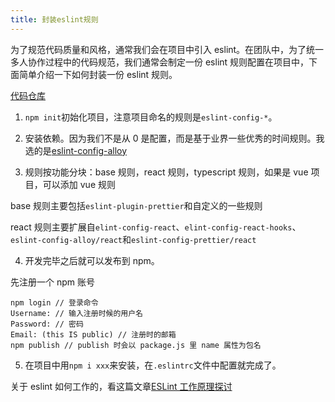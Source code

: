 ```yaml
---
title: 封装eslint规则
---
```


为了规范代码质量和风格，通常我们会在项目中引入 eslint。在团队中，为了统一多人协作过程中的代码规范，我们通常会制定一份 eslint 规则配置在项目中，下面简单介绍一下如何封装一份 eslint 规则。

[代码仓库]()

1. `npm init`初始化项目，注意项目命名的规则是`eslint-config-*`。

2. 安装依赖。因为我们不是从 0 是配置，而是基于业界一些优秀的时间规则。我选的是[eslint-config-alloy](https://github.com/AlloyTeam/eslint-config-alloy)

3. 规则按功能分块：base 规则，react 规则，typescript 规则，如果是 vue 项目，可以添加 vue 规则

base 规则主要包括`eslint-plugin-prettier`和自定义的一些规则

react 规则主要扩展自`elint-config-react`、`elint-config-react-hooks`、`eslint-config-alloy/react`和`eslint-config-prettier/react`

4. 开发完毕之后就可以发布到 npm。

先注册一个 npm 账号

```shell
npm login // 登录命令
Username: // 输入注册时候的用户名
Password: // 密码
Email: (this IS public) // 注册时的邮箱
npm publish // publish 时会以 package.js 里 name 属性为包名
```

5. 在项目中用`npm i xxx`来安装，在`.eslintrc`文件中配置就完成了。

关于 eslint 如何工作的，看这篇文章[ESLint 工作原理探讨](https://blog.fundebug.com/2019/05/22/understand-eslint/)
